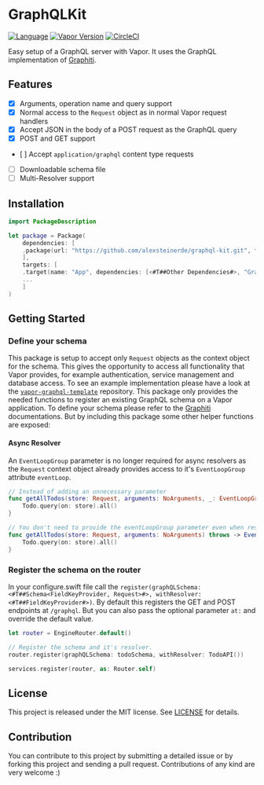# GraphQLKit
[![Language](https://img.shields.io/badge/Swift-5.1-brightgreen.svg)](http://swift.org)
[![Vapor Version](https://img.shields.io/badge/Vapor-3-F6CBCA.svg)](http://vapor.codes)
[![CircleCI](https://circleci.com/gh/alexsteinerde/graphql-kit.svg?style=shield)](https://circleci.com/gh/alexsteinerde/graphql-kit)


Easy setup of a GraphQL server with Vapor. It uses the GraphQL implementation of [Graphiti](https://github.com/alexsteinerde/Graphiti).

## Features
- [x] Arguments, operation name and query support
- [x] Normal access to the `Request` object as in normal Vapor request handlers
- [x] Accept JSON in the body of a POST request as the GraphQL query
- [x] POST and GET support
- [ ] Accept `application/graphql` content type requests
- [ ] Downloadable schema file
- [ ] Multi-Resolver support

## Installation
```Swift
import PackageDescription

let package = Package(
    dependencies: [
    .package(url: "https://github.com/alexsteinerde/graphql-kit.git", from: "1.0.0"),
    ],
    targets: [
    .target(name: "App", dependencies: [<#T##Other Dependencies#>, "GraphQLKit"]),
    ...
    ]
)
```

## Getting Started
### Define your schema
This package is setup to accept only `Request` objects as the context object for the schema. This gives the opportunity to access all functionality that Vapor provides, for example authentication, service management and database access. To see an example implementation please have a look at the [`vapor-graphql-template`](https://github.com/alexsteinerde/vapor-graphql-template) repository.
This package only provides the needed functions to register an existing GraphQL schema on a Vapor application. To define your schema please refer to the [Graphiti](https://github.com/alexsteinerde/Graphiti) documentations.
But by including this package some other helper functions are exposed:

#### Async Resolver
An `EventLoopGroup` parameter is no longer required for async resolvers as the `Request` context object already provides access to it's `EventLoopGroup` attribute `eventLoop`.

```Swift
// Instead of adding an unnecessary parameter
func getAllTodos(store: Request, arguments: NoArguments, _: EventLoopGroup) throws -> EventLoopFuture<[Todo]> {
    Todo.query(on: store).all()
}

// You don't need to provide the eventLoopGroup parameter even when resolving a future.
func getAllTodos(store: Request, arguments: NoArguments) throws -> EventLoopFuture<[Todo]> {
    Todo.query(on: store).all()
}
```

### Register the schema on the router
In your configure.swift file call the `register(graphQLSchema: <#T##Schema<FieldKeyProvider, Request>#>, withResolver: <#T##FieldKeyProvider#>)`. By default this registers the GET and POST endpoints at `/graphql`. But you can also pass the optional parameter `at:` and override the default value.

```Swift
let router = EngineRouter.default()

// Register the schema and it's resolver.
router.register(graphQLSchema: todoSchema, withResolver: TodoAPI())

services.register(router, as: Router.self)
```

## License
This project is released under the MIT license. See [LICENSE](LICENSE) for details.

## Contribution
You can contribute to this project by submitting a detailed issue or by forking this project and sending a pull request. Contributions of any kind are very welcome :)
